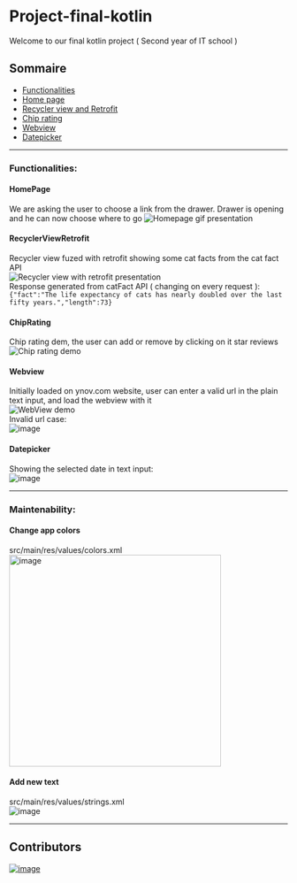 # Project-final-kotlin
Welcome to our final kotlin project ( Second year of IT school ) 
## Sommaire
 * [Functionalities](#Functionalities)
  * [Home page](#HomePage) 
  * [Recycler view and Retrofit](#RecyclerViewRetrofit)
  * [Chip rating](#ChipRating)
  * [Webview](#Webview)
  * [Datepicker](#Datepicker)

-----
### Functionalities:
  #### HomePage
  We are asking the user to choose a link from the drawer. Drawer is opening and he can now choose where to go
  ![Homepage gif presentation](https://media.giphy.com/media/xcc3ZwYPDVyRh3CrdL/giphy.gif)
  #### RecyclerViewRetrofit
  Recycler view fuzed with retrofit showing some cat facts from the cat fact API <br />
  ![Recycler view with retrofit presentation](https://media.giphy.com/media/z4G0D5jn2xcx64JoWm/giphy.gif)
  <br /> Response generated from catFact API ( changing on every request ): <br />
  ```{"fact":"The life expectancy of cats has nearly doubled over the last fifty years.","length":73}```

  #### ChipRating
   Chip rating dem, the user can add or remove by clicking on it star reviews 
   <br />
   ![Chip rating demo](https://media.giphy.com/media/2k8qJgL71pntebUHy1/giphy.gif)
   <br />
  #### Webview
   Initially loaded on ynov.com website, user can enter a valid url in the plain text input, and load the webview with it
   <br />
   ![WebView demo](https://media.giphy.com/media/pgUviSoc0N8tsswB7Z/giphy.gif)
    <br />
    Invalid url case:
    <br />
    ![image](https://user-images.githubusercontent.com/72339313/164705160-2f742e45-3a5a-41b1-be49-f6c2c9c2e68e.png)
    
    
  #### Datepicker
   Showing the selected date in text input: <br />
   ![image](https://media.giphy.com/media/MRPym1zR3FmK4rz4WT/giphy.gif)
   
-----
### Maintenability: 
  #### Change app colors
  src/main/res/values/colors.xml <br />
  <img width="383" alt="image" src="https://user-images.githubusercontent.com/72339313/165087613-266dcb40-47ca-4b84-876c-d60940229fd2.png">
  #### Add new text
  src/main/res/values/strings.xml <br />
  ![image](https://user-images.githubusercontent.com/72339313/165088669-5b4825a3-2252-45e5-a283-78eac1b126ff.png)
  
  
-----
  ## Contributors 
  <a href="https://github.com/antoine13330">
    <img alt="image" src="https://avatars.githubusercontent.com/u/72339313?v=4">
  </a>
  
  





